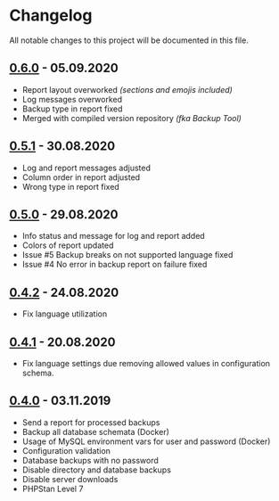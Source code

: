 # Changelog

All notable changes to this project will be documented in this file.

## <a name="v0-6-0"></a> [0.6.0](https://github.com/bloodhunterd/backup/releases/tag/0.6.0) - 05.09.2020

* Report layout overworked *(sections and emojis included)*
* Log messages overworked
* Backup type in report fixed
* Merged with compiled version repository *(fka Backup Tool)*

## <a name="v0-5-1"></a> [0.5.1](https://github.com/bloodhunterd/backup/releases/tag/0.5.1) - 30.08.2020

* Log and report messages adjusted
* Column order in report adjusted
* Wrong type in report fixed

## <a name="v0-5-0"></a> [0.5.0](https://github.com/bloodhunterd/backup/releases/tag/0.5.0) - 29.08.2020

* Info status and message for log and report added
* Colors of report updated
* Issue #5 Backup breaks on not supported language fixed
* Issue #4 No error in backup report on failure fixed

## <a name="v0-4-2"></a> [0.4.2](https://github.com/bloodhunterd/backup/releases/tag/0.4.2) - 24.08.2020

* Fix language utilization

## <a name="v0-4-1"></a> [0.4.1](https://github.com/bloodhunterd/backup/releases/tag/0.4.1) - 20.08.2020

* Fix language settings due removing allowed values in configuration schema.

## <a name="v0-4-0"></a> [0.4.0](https://github.com/bloodhunterd/backup/releases/tag/0.4.0) - 03.11.2019

* Send a report for processed backups
* Backup all database schemata (Docker)
* Usage of MySQL environment vars for user and password (Docker)
* Configuration validation
* Database backups with no password
* Disable directory and database backups
* Disable server downloads
* PHPStan Level 7
